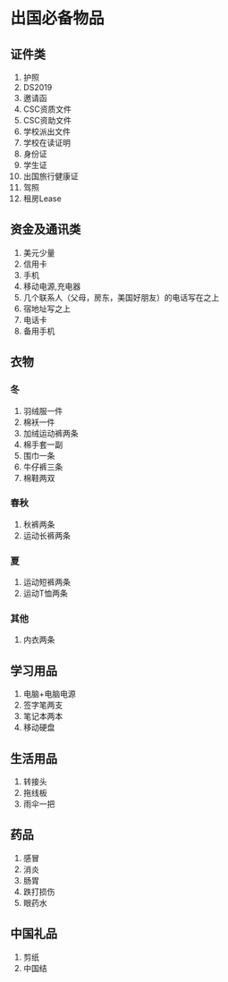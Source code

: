 # 出国必备物品
## 证件类
1. 护照
2. DS2019
3. 邀请函
4. CSC资质文件
5. CSC资助文件
6. 学校派出文件
7. 学校在读证明
8. 身份证
9. 学生证
10. 出国旅行健康证
11. 驾照
12. 租房Lease

## 资金及通讯类
1. 美元少量
2. 信用卡
3. 手机 
4. 移动电源,充电器
5. 几个联系人（父母，房东，美国好朋友）的电话写在之上
6. 宿地址写之上
7. 电话卡
8. 备用手机

## 衣物
### 冬
1. 羽绒服一件
2. 棉袄一件
3. 加绒运动裤两条
4. 棉手套一副
5. 围巾一条
6. 牛仔裤三条
7. 棉鞋两双

### 春秋
1. 秋裤两条
2. 运动长裤两条




### 夏
1. 运动短裤两条
2. 运动T恤两条


### 其他
1. 内衣两条

## 学习用品
1. 电脑+电脑电源
2. 签字笔两支
3. 笔记本两本
4. 移动硬盘

## 生活用品
1. 转接头
2. 拖线板
3. 雨伞一把

## 药品
1. 感冒
2. 消炎
3. 肠胃
4. 跌打损伤
5. 眼药水

## 中国礼品
1. 剪纸
2. 中国结
